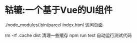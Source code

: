 # 轱辘:一个基于Vue的UI组件

./node_modules/.bin/parcel index.html 访问页面

 rm -rf .cache dist 清理一些缓存
 npm run test 自动运行测试代码
